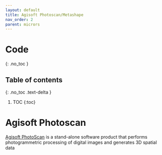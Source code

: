 ```yaml
---
layout: default
title: Agisoft Photoscan/Metashape
nav_order: 2
parent: micrors
---
```

# Code
{: .no_toc }

## Table of contents
{: .no_toc .text-delta }

1. TOC
{:toc}

# Agisoft Photoscan

[Agisoft PhotoScan](http://www.agisoft.com/) is a stand-alone software product that performs photogrammetric processing of digital images and generates 3D spatial data
